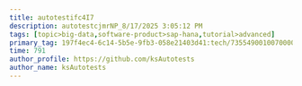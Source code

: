 ```yaml
---
title: autotestifc4I7
description: autotestcjmrNP_8/17/2025 3:05:12 PM
tags: [topic>big-data,software-product>sap-hana,tutorial>advanced]
primary_tag: 197f4ec4-6c14-5b5e-9fb3-058e21403d41:tech/73554900100700000996/67838200100800006287
time: 791
author_profile: https://github.com/ksAutotests
author_name: ksAutotests
---
```

